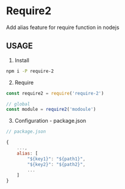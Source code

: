 # Require2
Add alias feature for require function in nodejs

## USAGE

1. Install
```bash
npm i -P require-2
```

2. Require
```javascript
const require2 = require('require-2')

// global
const module = require2('modoule')
```

3. Configuration - package.json
```javascript
// package.json

{
    ...,
    alias: [
        "${key1}": "${path1}",
        "${key2}": "${path2}",
        ...
    ]
}

```